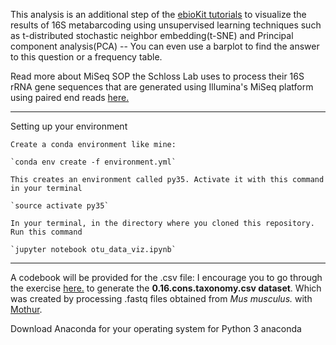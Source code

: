 This analysis is an additional step of the [ebioKit tutorials](http://77.235.253.122/tutorials/courses/16s-metabarcoding-analysis/) to visualize the results of 16S metabarcoding using unsupervised learning techniques such as t-distributed stochastic neighbor embedding(t-SNE) and Principal component analysis(PCA) -- You can even use a barplot to find the answer to this question or a frequency table.

Read more about MiSeq SOP the Schloss Lab uses to process their 16S rRNA gene sequences that are generated using Illumina's MiSeq platform using paired end reads [here.](https://www.mothur.org/wiki/MiSeq_SOP)

---
Setting up your environment

	Create a conda environment like mine:
	
	`conda env create -f environment.yml`
	
	This creates an environment called py35. Activate it with this command in your terminal
	
	`source activate py35`
	
	In your terminal, in the directory where you cloned this repository. Run this command
	
	`jupyter notebook otu_data_viz.ipynb`
    
---

A codebook will be provided for the .csv file: I encourage you to go through the exercise [here.](http://77.235.253.122/tutorials/courses/16s-metabarcoding-analysis/) to generate the **0.16.cons.taxonomy.csv dataset**. Which was created by processing .fastq files obtained from *Mus musculus.* with [Mothur](https://www.mothur.org/).

Download Anaconda for your operating system for Python 3 anaconda

 